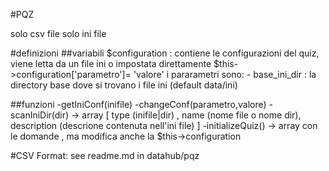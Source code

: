 #PQZ

solo csv file
solo ini file

#definizioni 
##variabili 
$configuration : contiene le configurazioni del quiz, viene letta da un file ini o impostata direttamente $this->configuration['parametro']= 'valore'
                i pararametri sono:
                - base_ini_dir  : la directory base dove si trovano i file ini (default data/ini)

               

##funzioni
-getIniConf(inifile)
-changeConf(parametro,valore)
-scanIniDir(dir) -> array [ type (inifile|dir) , name (nome file o nome dir), description (descrione contenuta nell'ini file) ]
-initializeQuiz() -> array con le domande , ma modifica anche la $this->configuration 


#CSV Format:
see readme.md in datahub/pqz



